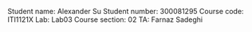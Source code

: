 Student name: Alexander Su
Student number: 300081295
Course code: ITI1121X
Lab: Lab03
Course section: 02
TA: Farnaz Sadeghi
